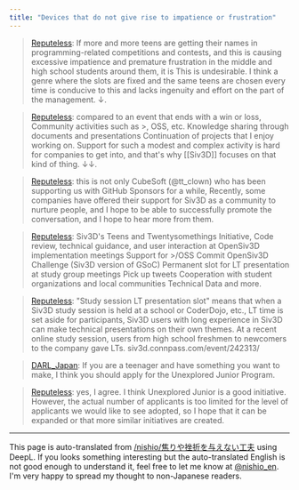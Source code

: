 ```yaml
---
title: "Devices that do not give rise to impatience or frustration"
---
```


> [Reputeless](https://twitter.com/Reputeless/status/1530886208418885632): If more and more teens are getting their names in programming-related competitions and contests, and this is causing excessive impatience and premature frustration in the middle and high school students around them, it is This is undesirable. I think a genre where the slots are fixed and the same teens are chosen every time is conducive to this and lacks ingenuity and effort on the part of the management. ↓.

> [Reputeless](https://twitter.com/Reputeless/status/1530886618642788353): compared to an event that ends with a win or loss,
Community activities such as >, OSS, etc.
> Knowledge sharing through documents and presentations
> Continuation of projects that I enjoy working on.
> Support for such a modest and complex activity is hard for companies to get into, and that's why [[Siv3D]] focuses on that kind of thing. ↓↓.

> [Reputeless](https://twitter.com/Reputeless/status/1530886861501382658): this is not only CubeSoft (@tt_clown) who has been supporting us with GitHub Sponsors for a while, Recently, some companies have offered their support for Siv3D as a community to nurture people, and I hope to be able to successfully promote the conversation, and I hope to hear more from them.

> [Reputeless](https://twitter.com/Reputeless/status/1530918575057534976): Siv3D's Teens and Twentysomethings Initiative,
> Code review, technical guidance, and user interaction at OpenSiv3D implementation meetings
Support for >/OSS Commit
> OpenSiv3D Challenge (Siv3D version of GSoC)
> Permanent slot for LT presentation at study group meetings
> Pick up tweets
> Cooperation with student organizations and local communities
>  Technical Data
>  and more.

> [Reputeless](https://twitter.com/Reputeless/status/1530923564622565376): "Study session LT presentation slot" means that when a Siv3D study session is held at a school or CoderDojo, etc., LT time is set aside for participants, Siv3D users with long experience in Siv3D can make technical presentations on their own themes. At a recent online study session, users from high school freshmen to newcomers to the company gave LTs.
> siv3d.connpass.com/event/242313/

> [DARL_Japan](https://twitter.com/DARL_Japan/status/1530888969927671809): If you are a teenager and have something you want to make, I think you should apply for the Unexplored Junior Program.

> [Reputeless](https://twitter.com/Reputeless/status/1530890039139639301): yes, I agree. I think Unexplored Junior is a good initiative. However, the actual number of applicants is too limited for the level of applicants we would like to see adopted, so I hope that it can be expanded or that more similar initiatives are created.
---
This page is auto-translated from [/nishio/焦りや挫折を与えない工夫](https://scrapbox.io/nishio/焦りや挫折を与えない工夫) using DeepL. If you looks something interesting but the auto-translated English is not good enough to understand it, feel free to let me know at [@nishio_en](https://twitter.com/nishio_en). I'm very happy to spread my thought to non-Japanese readers.